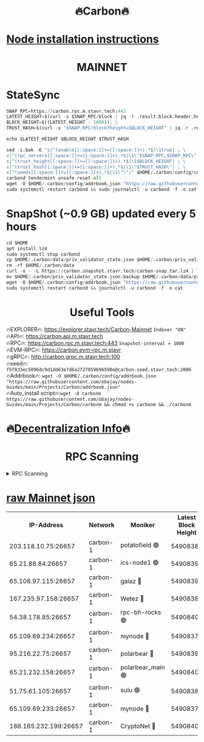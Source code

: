 <h1 align="center"> 🔥Carbon🔥</h1>

[Node installation instructions](https://github.com/obajay/nodes-Guides/tree/main/Projects/Carbon)
=
<h1 align="center"> MAINNET</h1>

# StateSync
```python
SNAP_RPC=https://carbon.rpc.m.stavr.tech:443
LATEST_HEIGHT=$(curl -s $SNAP_RPC/block | jq -r .result.block.header.height); \
BLOCK_HEIGHT=$((LATEST_HEIGHT - 1000)); \
TRUST_HASH=$(curl -s "$SNAP_RPC/block?height=$BLOCK_HEIGHT" | jq -r .result.block_id.hash)

echo $LATEST_HEIGHT $BLOCK_HEIGHT $TRUST_HASH

sed -i.bak -E "s|^(enable[[:space:]]+=[[:space:]]+).*$|\1true| ; \
s|^(rpc_servers[[:space:]]+=[[:space:]]+).*$|\1\"$SNAP_RPC,$SNAP_RPC\"| ; \
s|^(trust_height[[:space:]]+=[[:space:]]+).*$|\1$BLOCK_HEIGHT| ; \
s|^(trust_hash[[:space:]]+=[[:space:]]+).*$|\1\"$TRUST_HASH\"| ; \
s|^(seeds[[:space:]]+=[[:space:]]+).*$|\1\"\"|" $HOME/.carbon/config/config.toml
carbond tendermint unsafe-reset-all
wget -O $HOME/.carbon/config/addrbook.json "https://raw.githubusercontent.com/obajay/nodes-Guides/main/Projects/Carbon/addrbook.json"
sudo systemctl restart carbond && sudo journalctl -u carbond -f -o cat
```
# SnapShot (~0.9 GB) updated every 5 hours
```python
cd $HOME
apt install lz4
sudo systemctl stop carbond
cp $HOME/.carbon/data/priv_validator_state.json $HOME/.carbon/priv_validator_state.json.backup
rm -rf $HOME/.carbon/data
curl -o - -L https://carbon.snapshot.stavr.tech/carbon-snap.tar.lz4 | lz4 -c -d - | tar -x -C $HOME/.carbon --strip-components 2
mv $HOME/.carbon/priv_validator_state.json.backup $HOME/.carbon/data/priv_validator_state.json
wget -O $HOME/.carbon/config/addrbook.json "https://raw.githubusercontent.com/obajay/nodes-Guides/main/Projects/Carbon/addrbook.json"
sudo systemctl restart carbond && journalctl -u carbond -f -o cat
```

 <h1 align="center"> Useful Tools</h1>

🔥EXPLORER🔥:     https://explorer.stavr.tech/Carbon-Mainnet        `Indexer "ON"` \
🔥API🔥:          https://carbon.api.m.stavr.tech \
🔥RPC🔥:          https://carbon.rpc.m.stavr.tech:443              `Snapshot-interval = 1000` \
🔥EVM-RPC🔥:      https://carbon.evm-rpc.m.stavr \
🔥gRPC🔥:         http://carbon.grpc.m.stavr.tech:100 \
🔥seed🔥:      `f5f833ec5096dc9d1dd63e7d6a2727059696590e@carbon.seed.stavr.tech:2006` \
🔥Addrbook🔥:  `wget -O $HOME/.carbon/config/addrbook.json "https://raw.githubusercontent.com/obajay/nodes-Guides/main/Projects/Carbon/addrbook.json"` \
🔥Auto_install script🔥:`wget -O carbonm https://raw.githubusercontent.com/obajay/nodes-Guides/main/Projects/Carbon/carbonm && chmod +x carbonm && ./carbonm`

🔥[Decentralization Info](https://github.com/obajay/StateSync-snapshots/tree/main/Projects/Carbon/Decentralization)🔥
=
<h1 align="center"> RPC Scanning</h1>

<details>
<summary>RPC Scanning</summary>

<h2 align="center"> We scan nodes in real time every 4 hours. And we provide the final result of RPC endpoints.
We cannot influence the operation of these nodes in any way. </h2>


```python
If Voting Power is higher than 0 --> then the Node is a validator of the network and may be subject to attack and be a potential threat to the chain.
```
```python
We marked such validators with a red symbol
```

</details>

[raw Mainnet json](https://rpc-check.carbonm.stavr.tech/carbonm/rpc-carbonm-result.json)
=


<table><tr><th>IP-Address</th><th>Network</th><th>Moniker</th><th>Latest Block Height</th><th>Earliest Block Height</th><th>Catching Up</th><th>Tx Index</th><th>Voting Power</th><th>Scan Time</th></tr><tr><td>203.118.10.75:26657</td><td>carbon-1</td><td>potatofield 🟢</td><td>54908382</td><td>21164241</td><td>False</td><td>on</td><td>0</td><td>2024-03-15T11:52:10.719131899UTC</td></tr><tr><td>65.21.88.84:26657</td><td>carbon-1</td><td>ics-node1 🟢</td><td>54908393</td><td>21164241</td><td>False</td><td>off</td><td>0</td><td>2024-03-15T11:52:35.025220870UTC</td></tr><tr><td>65.108.97.115:26657</td><td>carbon-1</td><td>galaz 🔴</td><td>54908398</td><td>47374001</td><td>False</td><td>on</td><td>10575174887</td><td>2024-03-15T11:52:43.508024698UTC</td></tr><tr><td>167.235.97.158:26657</td><td>carbon-1</td><td>Wetez 🔴</td><td>54908386</td><td>48067570</td><td>False</td><td>on</td><td>1373764492</td><td>2024-03-15T11:52:17.070205739UTC</td></tr><tr><td>54.38.178.85:26657</td><td>carbon-1</td><td>rpc-bh-rocks 🟢</td><td>54908404</td><td>53130001</td><td>False</td><td>on</td><td>0</td><td>2024-03-15T11:52:56.534503511UTC</td></tr><tr><td>65.109.69.234:26657</td><td>carbon-1</td><td>mynode 🔴</td><td>54908375</td><td>53160001</td><td>False</td><td>off</td><td>12069734012</td><td>2024-03-15T11:51:57.597305265UTC</td></tr><tr><td>95.216.22.75:26657</td><td>carbon-1</td><td>polarbear 🔴</td><td>54908391</td><td>54283001</td><td>False</td><td>on</td><td>10447577100</td><td>2024-03-15T11:52:30.642204439UTC</td></tr><tr><td>65.21.232.158:26657</td><td>carbon-1</td><td>polarbear_main 🟢</td><td>54908401</td><td>54286001</td><td>False</td><td>off</td><td>0</td><td>2024-03-15T11:52:50.185922271UTC</td></tr><tr><td>51.75.61.105:26657</td><td>carbon-1</td><td>sulu 🟢</td><td>54908388</td><td>54542001</td><td>False</td><td>off</td><td>0</td><td>2024-03-15T11:52:26.223459069UTC</td></tr><tr><td>65.109.69.233:26657</td><td>carbon-1</td><td>mynode 🔴</td><td>54908375</td><td>54660001</td><td>False</td><td>off</td><td>8140352032</td><td>2024-03-15T11:51:57.315747013UTC</td></tr><tr><td>188.165.232.199:26657</td><td>carbon-1</td><td>CryptoNet 🔴</td><td>54908401</td><td>54710001</td><td>False</td><td>off</td><td>3520551802</td><td>2024-03-15T11:52:49.871933742UTC</td></tr></table>
